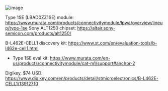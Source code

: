 ![image](https://github.com/nmi246/electronics/assets/42329930/bc1cacc9-9ed8-4ff3-94f6-57067374155a)


Type 1SE (LBAD0ZZ1SE) module: https://www.murata.com/products/connectivitymodule/lpwa/overview/lineup/type-1se
Sony ALT1250 chipset: https://altair.sony-semicon.com/products/alt1250/

B-L462E-CELL1 discovery kit: https://www.st.com/en/evaluation-tools/b-l462e-cell1.html
- Type 1SE eval kit: https://www.murata.com/en-us/products/connectivitymodule/cat-m1/support#anchor-2

Digikey, $74 USD: https://www.digikey.com/en/products/detail/stmicroelectronics/B-L462E-CELL1/13912710



 
